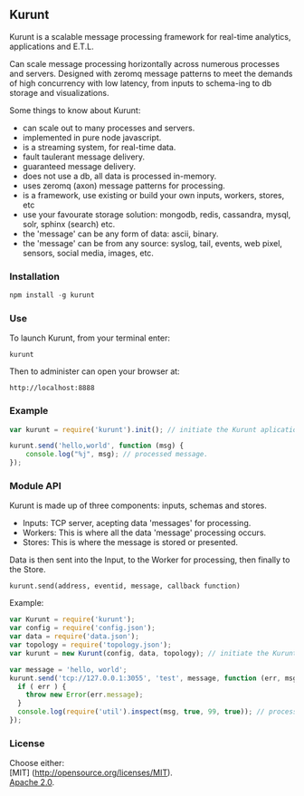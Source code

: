 ## Kurunt

Kurunt is a scalable message processing framework for real-time analytics, applications and E.T.L.  

Can scale message processing horizontally across numerous processes and servers. Designed with zeromq message patterns to meet the demands of high concurrency with low latency, from inputs to schema-ing to db storage and visualizations.  

Some things to know about Kurunt:  
- can scale out to many processes and servers.  
- implemented in pure node javascript.  
- is a streaming system, for real-time data.  
- fault taulerant message delivery.  
- guaranteed message delivery.  
- does not use a db, all data is processed in-memory.  
- uses zeromq (axon) message patterns for processing.  
- is a framework, use existing or build your own inputs, workers, stores, etc  
- use your favourate storage solution: mongodb, redis, cassandra, mysql, solr, sphinx (search) etc.  
- the 'message' can be any form of data: ascii, binary.  
- the 'message' can be from any source: syslog, tail, events, web pixel, sensors, social media, images, etc.  

### Installation

```js
npm install -g kurunt
```

### Use

To launch Kurunt, from your terminal enter:

```
kurunt
```

Then to administer can open your browser at:

```
http://localhost:8888
```

### Example

```js
var kurunt = require('kurunt').init(); // initiate the Kurunt aplication.

kurunt.send('hello,world', function (msg) {
	console.log("%j", msg); // processed message.
});
```

### Module API

Kurunt is made up of three components: inputs, schemas and stores.  

- Inputs: TCP server, acepting data 'messages' for processing.  
- Workers: This is where all the data 'message' processing occurs.  
- Stores: This is where the message is stored or presented.  

Data is then sent into the Input, to the Worker for processing, then finally to the Store.  

```
kurunt.send(address, eventid, message, callback function)

```
Example:

```js
var Kurunt = require('kurunt');
var config = require('config.json');
var data = require('data.json');
var topology = require('topology.json');
var kurunt = new Kurunt(config, data, topology); // initiate the Kurunt aplication.

var message = 'hello, world';
kurunt.send('tcp://127.0.0.1:3055', 'test', message, function (err, msg) {
  if ( err ) {
    throw new Error(err.message);
  }
  console.log(require('util').inspect(msg, true, 99, true)); // processed message.
});
```

### License

Choose either:  
[MIT] (http://opensource.org/licenses/MIT).  
[Apache 2.0](http://www.apache.org/licenses/LICENSE-2.0).

